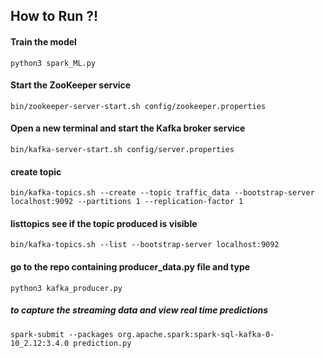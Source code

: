 ## How to Run ?!

#### Train the model
`python3 spark_ML.py`

#### Start the ZooKeeper service
`bin/zookeeper-server-start.sh config/zookeeper.properties`

#### Open a new terminal and start the Kafka broker service
`bin/kafka-server-start.sh config/server.properties`

#### create topic
`bin/kafka-topics.sh --create --topic traffic_data --bootstrap-server localhost:9092 --partitions 1 --replication-factor 1`


#### listtopics see if the topic produced is visible 
`bin/kafka-topics.sh --list --bootstrap-server localhost:9092`

#### go to the repo containing producer_data.py file and type 
`python3 kafka_producer.py`

##### to capture the streaming data and view real time predictions 
`spark-submit --packages org.apache.spark:spark-sql-kafka-0-10_2.12:3.4.0 prediction.py`

